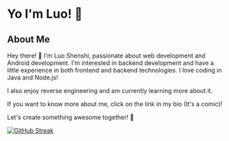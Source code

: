 # Yo I'm Luo! 🚀

## About Me
Hey there! 👋 I'm Luo Shenshi, passionate about web development and Android development. I'm interested in backend development and have a little experience in both frontend and backend technologies. I love coding in Java and Node.js!  

I also enjoy reverse engineering and am currently learning more about it.  

If you want to know more about me, click on the link in my bio (It's a comic)!

Let's create something awesome together! 🌟

[![GitHub Streak](https://github-readme-streak-stats.herokuapp.com?user=luoshenshi&theme=tokyonight&date_format=M%20j%5B%2C%20Y%5D)](https://git.io/streak-stats)
